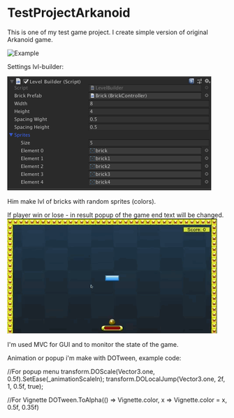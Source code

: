 # TestProjectArkanoid
This is one of my test game project. I create simple version of original Arkanoid game. 

![Example](https://github.com/Alex03Y/TestProjectArkanoid/blob/master/Pictures/ExampleGamePlayHighFps.gif)

Settings lvl-builder:

![Lvl-Builder](https://github.com/Alex03Y/TestProjectArkanoid/blob/master/Pictures/Lvl%20Builder.png)

Him make lvl of bricks with random sprites (colors).

If player win or lose -  in result popup of the game end text will be changed.
![End Game Popup](https://github.com/Alex03Y/TestProjectArkanoid/blob/master/Pictures/WinPopup.gif)


I'm used MVC for GUI and to monitor the state of the game.

Animation or popup i'm make with DOTween, example code:

  //For popup menu
  transform.DOScale(Vector3.one, 0.5f).SetEase(_animationScaleIn);
  transform.DOLocalJump(Vector3.one, 2f, 1, 0.5f, true);

  //For Vignette
  DOTween.ToAlpha(() => Vignette.color, x => Vignette.color = x, 0.5f, 0.35f)
